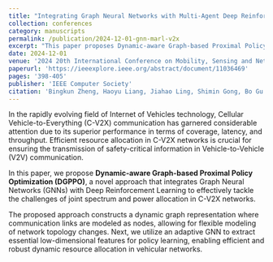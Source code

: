 ```yaml
---
title: "Integrating Graph Neural Networks with Multi-Agent Deep Reinforcement Learning for Dynamic V2X Communication"
collection: conferences
category: manuscripts
permalink: /publication/2024-12-01-gnn-marl-v2x
excerpt: "This paper proposes Dynamic-aware Graph-based Proximal Policy Optimization (DGPPO), a novel approach integrating Graph Neural Networks (GNNs) with Multi-Agent Deep Reinforcement Learning for efficient spectrum and power allocation in C-V2X networks."
date: 2024-12-01
venue: '2024 20th International Conference on Mobility, Sensing and Networking (MSN)'
paperurl: 'https://ieeexplore.ieee.org/abstract/document/11036469'
pages: '398-405'
publisher: 'IEEE Computer Society'
citation: 'Bingkun Zheng, Haoyu Liang, Jiahao Ling, Shimin Gong, Bo Gu. (2024). "Integrating Graph Neural Networks with Multi-Agent Deep Reinforcement Learning for Dynamic V2X Communication." <i>Proceedings of the 20th International Conference on Mobility, Sensing and Networking (MSN)</i>, pp. 398–405. IEEE Computer Society.'
---
```


In the rapidly evolving field of Internet of Vehicles technology, Cellular Vehicle-to-Everything (C-V2X) communication has garnered considerable attention due to its superior performance in terms of coverage, latency, and throughput. Efficient resource allocation in C-V2X networks is crucial for ensuring the transmission of safety-critical information in Vehicle-to-Vehicle (V2V) communication.

In this paper, we propose **Dynamic-aware Graph-based Proximal Policy Optimization (DGPPO)**, a novel approach that integrates Graph Neural Networks (GNNs) with Deep Reinforcement Learning to effectively tackle the challenges of joint spectrum and power allocation in C-V2X networks. 

The proposed approach constructs a dynamic graph representation where communication links are modeled as nodes, allowing for flexible modeling of network topology changes. Next, we utilize an adaptive GNN to extract essential low-dimensional features for policy learning, enabling efficient and robust dynamic resource allocation in vehicular networks.
